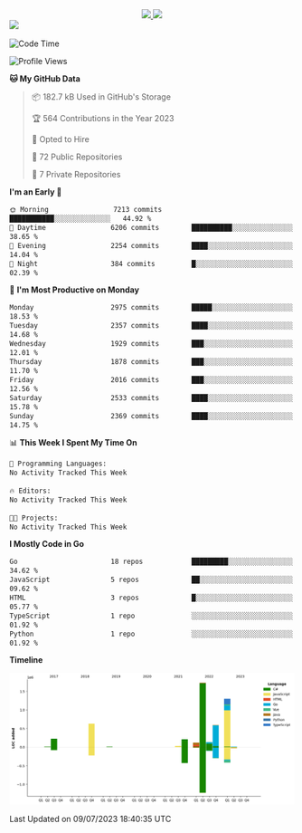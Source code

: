 <div align="center">
  <a href="https://github.com/arielsrv">
    <img height="180em" src="https://github-readme-stats.vercel.app/api?username=arielsrv&show_icons=true&theme=radical&include_all_commits=true&count_private=true"/>
    <img height="180em" src="https://github-readme-stats.vercel.app/api/top-langs/?username=arielsrv&layout=compact&langs_count=10&theme=radical"/>
 </a>
</div>

<div>
  <a href="https://www.linkedin.com/in/arielpineiro/" target="_blank">
    <img src="https://img.shields.io/badge/-LinkedIn-%230077B5?style=for-the-badge&logo=linkedin&logoColor=white" target="_blank">
  </a>
</div>

<!--START_SECTION:waka-->
![Code Time](http://img.shields.io/badge/Code%20Time-0%20secs-blue)

![Profile Views](http://img.shields.io/badge/Profile%20Views-0-blue)

**🐱 My GitHub Data** 

> 📦 182.7 kB Used in GitHub's Storage 
 > 
> 🏆 564 Contributions in the Year 2023
 > 
> 💼 Opted to Hire
 > 
> 📜 72 Public Repositories 
 > 
> 🔑 7 Private Repositories 
 > 
**I'm an Early 🐤** 

```text
🌞 Morning                7213 commits        ███████████░░░░░░░░░░░░░░   44.92 % 
🌆 Daytime                6206 commits        ██████████░░░░░░░░░░░░░░░   38.65 % 
🌃 Evening                2254 commits        ████░░░░░░░░░░░░░░░░░░░░░   14.04 % 
🌙 Night                  384 commits         █░░░░░░░░░░░░░░░░░░░░░░░░   02.39 % 
```
📅 **I'm Most Productive on Monday** 

```text
Monday                   2975 commits        █████░░░░░░░░░░░░░░░░░░░░   18.53 % 
Tuesday                  2357 commits        ████░░░░░░░░░░░░░░░░░░░░░   14.68 % 
Wednesday                1929 commits        ███░░░░░░░░░░░░░░░░░░░░░░   12.01 % 
Thursday                 1878 commits        ███░░░░░░░░░░░░░░░░░░░░░░   11.70 % 
Friday                   2016 commits        ███░░░░░░░░░░░░░░░░░░░░░░   12.56 % 
Saturday                 2533 commits        ████░░░░░░░░░░░░░░░░░░░░░   15.78 % 
Sunday                   2369 commits        ████░░░░░░░░░░░░░░░░░░░░░   14.75 % 
```


📊 **This Week I Spent My Time On** 

```text
💬 Programming Languages: 
No Activity Tracked This Week

🔥 Editors: 
No Activity Tracked This Week

🐱‍💻 Projects: 
No Activity Tracked This Week
```

**I Mostly Code in Go** 

```text
Go                       18 repos            █████████░░░░░░░░░░░░░░░░   34.62 % 
JavaScript               5 repos             ██░░░░░░░░░░░░░░░░░░░░░░░   09.62 % 
HTML                     3 repos             █░░░░░░░░░░░░░░░░░░░░░░░░   05.77 % 
TypeScript               1 repo              ░░░░░░░░░░░░░░░░░░░░░░░░░   01.92 % 
Python                   1 repo              ░░░░░░░░░░░░░░░░░░░░░░░░░   01.92 % 
```



**Timeline**

![Lines of Code chart](https://raw.githubusercontent.com/arielsrv/arielsrv/main/assets/bar_graph.png)


 Last Updated on 09/07/2023 18:40:35 UTC
<!--END_SECTION:waka-->
